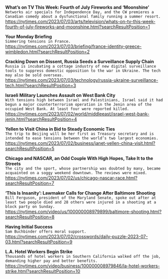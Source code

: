 **What’s on TV This Week: Fourth of July Fireworks and ‘Moonshine’**\
`Networks air specials for Independence Day, and the CW premieres a Canadian comedy about a dysfunctional family running a summer resort.`\
https://nytimes.com/2023/07/03/arts/television/whats-on-tv-this-week-fourth-of-july-fireworks-and-moonshine.html?searchResultPosition=1

**Your Monday Briefing**\
`Simmering tensions in France.`\
https://nytimes.com/2023/07/03/briefing/france-identity-greece-wimbledon.html?searchResultPosition=2

**Cracking Down on Dissent, Russia Seeds a Surveillance Supply Chain**\
`Russia is incubating a cottage industry of new digital surveillance tools to suppress domestic opposition to the war in Ukraine. The tech may also be sold overseas.`\
https://nytimes.com/2023/07/03/technology/russia-ukraine-surveillance-tech.html?searchResultPosition=3

**Israeli Military Launches Assault on West Bank City**\
`With tensions high between Israel and Palestinians, Israel said it had begun a major counterterrorism operation in the Jenin area of the occupied West Bank. At least four were reported killed.`\
https://nytimes.com/2023/07/02/world/middleeast/israel-west-bank-jenin.html?searchResultPosition=4

**Yellen to Visit China in Bid to Steady Economic Ties**\
`The trip to Beijing will be her first as Treasury secretary and is intended to ease tensions between the world’s two largest economies.`\
https://nytimes.com/2023/07/02/business/janet-yellen-china-visit.html?searchResultPosition=5

**Chicago and NASCAR, an Odd Couple With High Hopes, Take It to the Streets**\
`The city and the sport, whose partnership was doubted by many, became acquainted on a soggy weekend downtown. The reviews were mixed.`\
https://nytimes.com/2023/07/02/us/chicago-nascar-race.html?searchResultPosition=7

**‘This Is Insanity’: Lawmaker Calls for Change After Baltimore Shooting**\
`Bill Ferguson, president of the Maryland Senate, spoke out after at least two people died and 28 others were injured in a shooting at a block party on Sunday.`\
https://nytimes.com/video/us/100000008979899/baltimore-shooting.html?searchResultPosition=8

**Having Initial Success**\
`Sam Buchbinder offers moral support.`\
https://nytimes.com/2023/07/02/crosswords/daily-puzzle-2023-07-03.html?searchResultPosition=9

**L.A. Hotel Workers Begin Strike**\
`Thousands of hotel workers in Southern California walked off the job, demanding higher pay and better benefits.`\
https://nytimes.com/video/business/100000008979846/la-hotel-workers-strike.html?searchResultPosition=10


